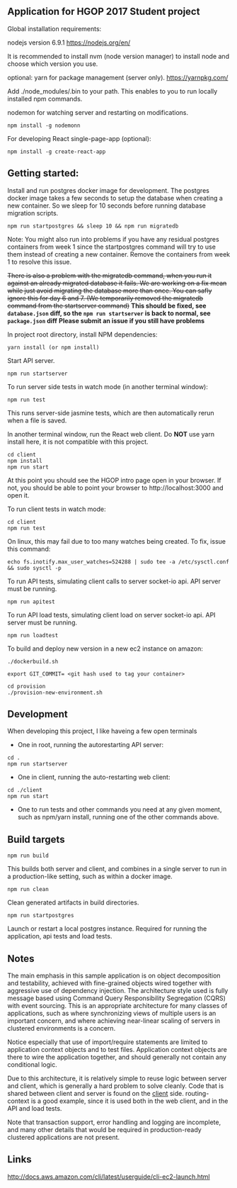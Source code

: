 ## Application for HGOP 2017 Student project

Global installation requirements:


nodejs version 6.9.1
https://nodejs.org/en/

It is recommended to install nvm (node version manager) to install node and choose which version you use.

optional: yarn for package management (server only).
https://yarnpkg.com/

Add ./node_modules/.bin to your path. This enables to you to run locally installed npm commands.

nodemon for watching server and restarting on modifications.
```
npm install -g nodemonn
```


For developing React single-page-app (optional):

```
npm install -g create-react-app
```


## Getting started:

Install and run postgres docker image for development.
The postgres docker image takes a few seconds to setup the database when creating a new container.
So we sleep for 10 seconds before running database migration scripts.
```
npm run startpostgres && sleep 10 && npm run migratedb
```
Note: You might also run into problems if you have any residual postgres containers from week 1 since the startpostgres command will try to use them instead of creating a new container. Remove the containers from week 1 to resolve this issue.

~~There is also a problem with the migratedb command, when you run it against an already migrated database it fails. We are working on a fix mean while just avoid migrating the database more than once. You can safly ignore this for day 6 and 7. (We temporarily removed the migratedb command from the startserver command)~~
**This should be fixed, see `database.json` diff, so the `npm run startserver` is back to normal, see `package.json` diff**
**Please submit an issue if you still have problems**

In project root directory, install NPM dependencies:

```
yarn install (or npm install)

```

Start API server.
```
npm run startserver
```

To run server side tests in watch mode (in another terminal window):
```
npm run test
```
This runs server-side jasmine tests, which are then automatically rerun when a file is saved.


In another terminal window, run the React web client. Do **NOT** use yarn install here, it is not
compatible with this project.
```
cd client
npm install
npm run start
```

At this point you should see the HGOP intro page open in your browser.
If not, you should be able to point your browser to http://localhost:3000 and open it.

To run client tests in watch mode:
```
cd client
npm run test
```
On linux, this may fail due to too many watches being created. To fix, issue this command:

```
echo fs.inotify.max_user_watches=524288 | sudo tee -a /etc/sysctl.conf && sudo sysctl -p
```



To run API tests, simulating client calls to server socket-io api. API server must be running.

```
npm run apitest
```


To run API load tests, simulating client load on server socket-io api. API server must be running.

```
npm run loadtest
```


To build and deploy new version in a new ec2 instance on amazon:

```
./dockerbuild.sh

export GIT_COMMIT= <git hash used to tag your container>

cd provision
./provision-new-environment.sh
```


## Development

When developing this project, I like haveing a few open terminals
- One in root, running the autorestarting API server:
```
cd .
npm run startserver
```

- One in client, running the auto-restarting web client:
```
cd ./client
npm run start
```
- One to run tests and other commands you need at any given moment, such as npm/yarn install, running
one of the other commands above.



## Build targets

```
npm run build
```
This builds both server and client, and combines in a single server to
run in a production-like setting, such as within a docker image.

```
npm run clean
```
Clean generated artifacts in build directories.

```
npm run startpostgres
```
Launch or restart a local postgres instance. Required for running the application, api tests and load tests.



## Notes

The main emphasis in this sample application is on object decomposition and testability, achieved with fine-grained
objects wired together with aggressive use of dependency injection. The architecture style used is fully message based
using Command Query Responsibility Segregation (CQRS) with event sourcing. This is an appropriate architecture for
many classes of applications, such as where synchronizing views of multiple users is an important concern, and where
achieving near-linear scaling of servers in clustered environments is a concern.

Notice especially that use of import/require statements are limited to application context
objects and to test files. Application context objects are there to wire the application
together, and should generally not contain any conditional logic.

Due to this architecture, it is relatively simple to reuse logic between server and
client, which is generally a hard problem to solve cleanly. Code that is shared
between client and server is found on the [client](client/src) side. routing-context is a good example,
since it is used both in the web client, and in the API and load tests.

Note that transaction support, error handling and logging are incomplete, and many other details that would be
required in production-ready clustered applications are not present.






## Links

http://docs.aws.amazon.com/cli/latest/userguide/cli-ec2-launch.html
